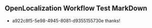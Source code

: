 ## OpenLocalization Workflow Test MarkDown
* a922c8f5-5e98-4945-8081-d9355155730e thanks!

<!--HONumber=Jul16_HO4-->


